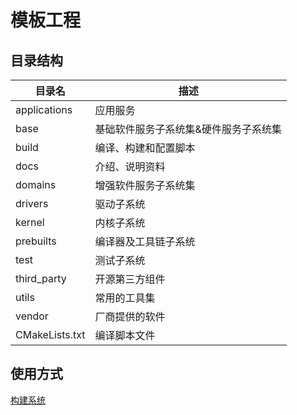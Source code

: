 # 模板工程

## 目录结构

| 目录名            | 描述                  |
|----------------|---------------------|
| applications   | 应用服务                |
| base           | 基础软件服务子系统集&硬件服务子系统集 |
| build          | 编译、构建和配置脚本          |
| docs           | 介绍、说明资料             |
| domains        | 增强软件服务子系统集          |
| drivers        | 驱动子系统               |
| kernel         | 内核子系统               |
| prebuilts      | 编译器及工具链子系统          |
| test           | 测试子系统               |
| third_party    | 开源第三方组件             |
| utils          | 常用的工具集              |
| vendor         | 厂商提供的软件             |
| CMakeLists.txt | 编译脚本文件              |

## 使用方式

[构建系统](./docs/buildMode.md)
